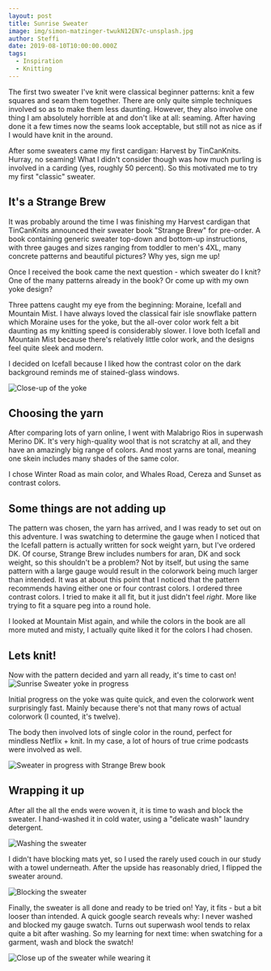 ```yaml
---
layout: post
title: Sunrise Sweater
image: img/simon-matzinger-twukN12EN7c-unsplash.jpg
author: Steffi
date: 2019-08-10T10:00:00.000Z
tags:
  - Inspiration
  - Knitting
---
```


The first two sweater I've knit were classical beginner patterns: knit a few squares and seam them together. There are only quite simple techniques involved so as to make them less daunting. However, they also involve one thing I am absolutely horrible at and don't like at all: seaming. After having done it a few times now the seams look acceptable, but still not as nice as if I would have knit in the around.

After some sweaters came my first cardigan: Harvest by TinCanKnits. Hurray, no seaming! What I didn't consider though was how much purling is involved in a carding (yes, roughly 50 percent). So this motivated me to try my first "classic" sweater.

## It's a Strange Brew

It was probably around the time I was finishing my Harvest cardigan that TinCanKnits announced their sweater book "Strange Brew" for pre-order. A book containing generic sweater top-down and bottom-up instructions, with three gauges and sizes ranging from toddler to men's 4XL, many concrete patterns and beautiful pictures? Why yes, sign me up!

Once I received the book came the next question - which sweater do I knit? One of the many patterns already in the book? Or come up with my own yoke design?

Three pattens caught my eye from the beginning: Moraine, Icefall and Mountain Mist. I have always loved the classical fair isle snowflake pattern which Moraine uses for the yoke, but the all-over color work felt a bit daunting as my knitting speed is considerably slower. I love both Icefall and Mountain Mist because there's relatively little color work, and the designs feel quite sleek and modern.

I decided on Icefall because I liked how the contrast color on the dark background reminds me of stained-glass windows.

![Close-up of the yoke](./img/sunrise-sweater/sunrise_sweater_yoke.jpg)

## Choosing the yarn

After comparing lots of yarn online, I went with Malabrigo Rios in superwash Merino DK. It's very high-quality wool that is not scratchy at all, and they have an amazingly big range of colors. And most yarns are tonal, meaning one skein includes many shades of the same color.

I chose Winter Road as main color, and Whales Road, Cereza and Sunset as contrast colors.

## Some things are not adding up

The pattern was chosen, the yarn has arrived, and I was ready to set out on this adventure. I was swatching to determine the gauge when I noticed that the Icefall pattern is actually written for sock weight yarn, but I've ordered DK. Of course, Strange Brew includes numbers for aran, DK and sock weight, so this shouldn't be a problem? Not by itself, but using the same pattern with a large gauge would result in the colorwork being much larger than intended. It was at about this point that I noticed that the pattern recommends having either one or four contrast colors. I ordered three contrast colors. I tried to make it all fit, but it just didn't feel _right_. More like trying to fit a square peg into a round hole.

I looked at Mountain Mist again, and while the colors in the book are all more muted and misty, I actually quite liked it for the colors I had chosen.

## Lets knit!

Now with the pattern decided and yarn all ready, it's time to cast on!
![Sunrise Sweater yoke in progress](./img/sunrise-sweater/yoke_progress.jpg)

Initial progress on the yoke was quite quick, and even the colorwork went surprisingly fast. Mainly because there's not that many rows of actual colorwork (I counted, it's twelve).

The body then involved lots of single color in the round, perfect for mindless Netflix + knit. In my case, a lot of hours of true crime podcasts were involved as well.

![Sweater in progress with Strange Brew book](./img/sunrise-sweater/yoke_progress_with_book.jpg)

## Wrapping it up

After all the all the ends were woven it, it is time to wash and block the sweater. I hand-washed it in cold water, using a "delicate wash" laundry detergent.

![Washing the sweater](./img/sunrise-sweater/washing.jpg)

I didn't have blocking mats yet, so I used the rarely used couch in our study with a towel underneath. After the upside has reasonably dried, I flipped the sweater around.

![Blocking the sweater](./img/sunrise-sweater/blocking.jpg)

Finally, the sweater is all done and ready to be tried on! Yay, it fits - but a bit looser than intended. A quick google search reveals why: I never washed and blocked my gauge swatch. Turns out superwash wool tends to relax quite a bit after washing. So my learning for next time: when swatching for a garment, wash and block the swatch!

![Close up of the sweater while wearing it](./img/sunrise-sweater/close_all_body.jpg)
